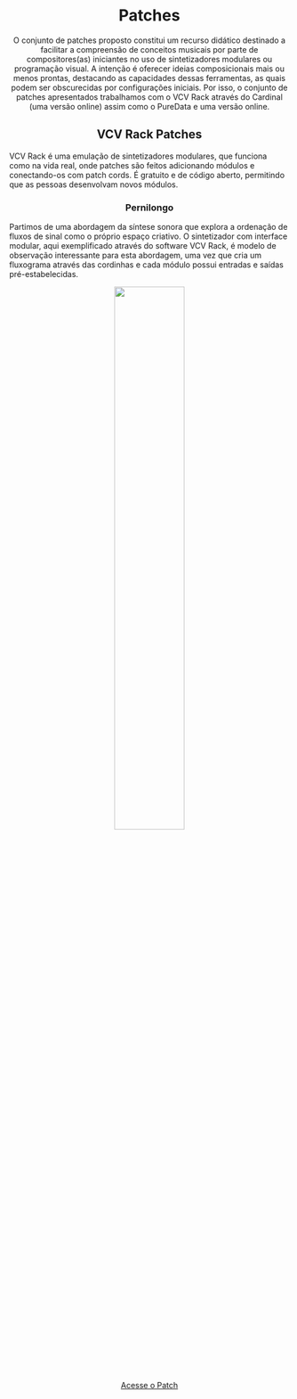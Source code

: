 <h1 align="center">Patches</h1>

<p align="center"> O conjunto de patches proposto constitui um recurso didático destinado a facilitar a compreensão de conceitos musicais por parte de compositores(as) iniciantes no uso de sintetizadores modulares ou programação visual. A intenção é oferecer ideias composicionais mais ou menos prontas, destacando as capacidades dessas ferramentas, as quais podem ser obscurecidas por configurações iniciais. Por isso, o conjunto de patches apresentados trabalhamos com o VCV Rack através do Cardinal (uma versão online) assim como o PureData e uma versão online.</p>

<h2 align="center">VCV Rack Patches</h2>

VCV Rack é uma emulação de sintetizadores modulares, que funciona como na vida real, onde patches são feitos adicionando módulos e conectando-os com patch cords. É gratuito e de código aberto, permitindo que as pessoas desenvolvam novos módulos.

<h3 align="center">Pernilongo</h3>

Partimos de uma abordagem da síntese sonora que explora a ordenação de fluxos de sinal como o próprio espaço criativo. O sintetizador com interface modular, aqui exemplificado através do software VCV Rack, é modelo de observação interessante para esta abordagem, uma vez que cria um fluxograma através das cordinhas e cada módulo possui entradas e saídas pré-estabelecidas.


<p align="center" >
  <img width="50%" src="https://github.com/nucleomusicanova/Patches/assets/31707161/69ed598e-6159-4bfc-a809-928d2d769d0a">
</p>

<p align="center">
  <a target="_blank" href="https://nucleomusicanova.github.io/Patches/pernilongo-v1/" align="center">Acesse o Patch</a>
</p>


